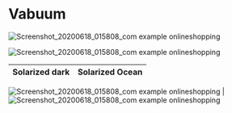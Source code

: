 # Vabuum
![Screenshot_20200618_015808_com example onlineshopping](https://user-images.githubusercontent.com/50178221/84964919-beae3300-b10d-11ea-97ce-b911547f05ac.jpg)

![Screenshot_20200618_015808_com example onlineshopping](https://user-images.githubusercontent.com/50178221/84964919-beae3300-b10d-11ea-97ce-b911547f05ac.jpg)

Solarized dark             |  Solarized Ocean
:-------------------------:|:-------------------------:

![Screenshot_20200618_015808_com example onlineshopping](https://user-images.githubusercontent.com/50178221/84964919-beae3300-b10d-11ea-97ce-b911547f05ac.jpg)  |  
![Screenshot_20200618_015808_com example onlineshopping](https://user-images.githubusercontent.com/50178221/84964919-beae3300-b10d-11ea-97ce-b911547f05ac.jpg)

